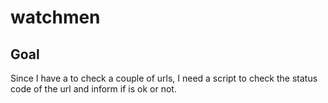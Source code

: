 # watchmen

## Goal
Since I have a to check a couple of urls, I need a script to check
the status code of the url and inform if is ok or not. 

